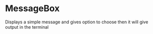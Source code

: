# MessageBox
 Displays a simple message and gives option to choose then it will give output in the terminal
